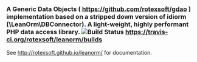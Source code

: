 ### A Generic Data Objects ( https://github.com/rotexsoft/gdao ) implementation based on a stripped down version of idiorm (\\LeanOrm\\DBConnector). A light-weight, highly performant PHP data access library. ![Build Status](https://travis-ci.org/rotexsoft/leanorm.svg?branch=master) https://travis-ci.org/rotexsoft/leanorm/builds

See http://rotexsoft.github.io/leanorm/ for documentation.

